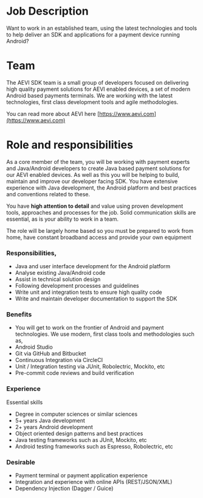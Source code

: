 # Job Description

Want to work in an established team, using the latest technologies and tools to help deliver an SDK 
and applications for a payment device running Android? 

# Team
The AEVI SDK team is a small group of developers focused on delivering high quality payment solutions
 for AEVI enabled devices, a set of modern Android based payments terminals. We are working with the 
 latest technologies, first class development tools and agile methodologies.
 
You can read more about AEVI here [https://www.aevi.com](https://www.aevi.com)

# Role and responsibilities
As a core member of the team, you will be working with payment experts and Java/Android developers 
to create Java based payment solutions for our AEVI enabled devices. As well as this you will be 
helping to build, maintain and improve our developer facing SDK. You have extensive experience with 
Java development, the Android platform and best practices and conventions related to these.

You have **high attention to detail** and value using proven development tools, approaches and 
processes for the job. Solid communication skills are essential, as is your ability to work in a team.

The role will be largely home based so you must be prepared to work from home, have constant 
broadband access and provide your own equipment

### Responsibilities,
* Java and user interface development for the Android platform
* Analyse existing Java/Android code
* Assist in technical solution design
* Following development processes and guidelines
* Write unit and integration tests to ensure high quality code
* Write and maintain developer documentation to support the SDK

### Benefits
* You will get to work on the frontier of Android and payment technologies. We use modern, first 
class tools and methodologies such as,
* Android Studio
* Git via GitHub and Bitbucket
* Continuous Integration via CircleCI
* Unit / Integration testing via JUnit, Robolectric, Mockito, etc
* Pre-commit code reviews and build verification

### Experience
Essential skills
* Degree in computer sciences or similar sciences
* 5+ years Java development
* 2+ years Android development
* Object oriented design patterns and best practices
* Java testing frameworks such as JUnit, Mockito, etc
* Android testing frameworks such as Espresso, Robolectric, etc

### Desirable
* Payment terminal or payment application experience
* Integration and experience with online APIs (REST/JSON/XML)
* Dependency Injection (Dagger / Guice)
